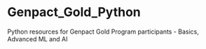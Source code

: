 # Genpact_Gold_Python
Python resources for Genpact Gold Program participants - Basics, Advanced ML and AI
